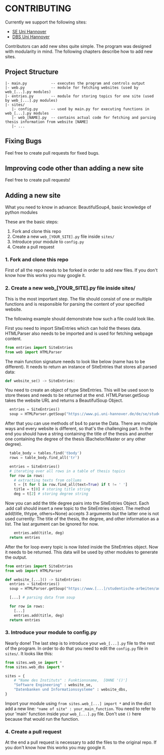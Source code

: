 # CONTRIBUTING

Currently we support the following sites:
- [SE Uni Hannover](https://www.pi.uni-hannover.de/de/se/studentische-arbeiten/angebote/)
- [DBS Uni Hannover](https://www.pi.uni-hannover.de/de/dbs/abschlussarbeiten/)

Contributors can add new sites quite simple. The program was designed with modularity in mind.
The following chapters describe how to add new sites.

## Project Structure
```
|- main.py           -- executes the program and controls output
|- web.py            -- module for fetching websites (used by web_[...].py modules)
|- entries.py        -- module for storing topics for one site (used by web_[...].py modules)
|- sites/
   |- config.py      -- used by main.py for executing functions in web_[...].py modules
   |- web_[NAME].py  -- contains actual code for fetching and parsing thesis information from website [NAME]
   |- ...
```

## Fixing Bugs
Feel free to create pull requests for fixed bugs.

## Improving code other than adding a new site
Feel free to create pull requests!

## Adding a new site

What you need to know in advance: BeautifulSoup4, basic knowledge of python modules

These are the basic steps:
1. Fork and clone this repo
2. Create a new ```web_[YOUR_SITE].py``` file inside ```sites/```
3. Introduce your module to ```config.py```
4. Create a pull request

### 1. Fork and clone this repo
First of all the repo needs to be forked in order to add new files. If you don't know how this works you may google it.

### 2. Create a new web_[YOUR_SITE].py file inside sites/
This is the most important step. The file should consist of one or multiple functions and is responsible for parsing the content of your specified website.

The following example should demonstrate how such a file could look like.

First you need to import SiteEntries which can hold the theses data. HTMLParser also needs to be imported and is used for fetching webpage content.

```python
from entries import SiteEntries
from web import HTMLParser
```

The main function signature needs to look like below (name has to be different). It needs to return an instance of SiteEntries that stores all parsed data:
```python
def website_se() -> SiteEntries:
```

You need to create an object of type SiteEntries. This will be used soon to store theses and needs to be returned at the end. HTMLParser.getSoup takes the website URL and returns a BeautifulSoup Object. 
```python
  entries = SiteEntries()
  soup = HTMLParser.getSoup("https://www.pi.uni-hannover.de/de/se/studentische-arbeiten/angebote/")
```

After that you can use methods of bs4 to parse the Data. There are multiple ways and every website is different, so that's the challenging part. In the end you should have a string containing the title of the thesis and another one containing the degree of the thesis (Bachelor/Master or any other degree).
```python
  table_body = tables.find('tbody')
  rows = table_body.find_all('tr')

  entries = SiteEntries()
  # iterating over all rows in a table of thesis topics
  for row in rows:
    # extracting texts from collums
    t = [t for t in row.find_all(text=True) if t != ' ']
    title = t[0] # storing title string
    deg = t[2] # storing degree string
```

Now you can add the title degree pairs into the SiteEntries Object. Each .add call should insert a new topic to the SiteEntries object. 
The method add(title, thtype, others=None) accepts 3 arguments but the latter one is not used currently: The title of the thesis, the degree, and other information as a list. The last argument can be ignored for now.
```python
    entries.add(title, deg)
  return entries
```

After the for loop every topic is now listed inside the SiteEntries object. Now it needs to be returned. This data will be used by other modules to generate the output.

```python
from entries import SiteEntries
from web import HTMLParser

def website_[...]() -> SiteEntries:
  entries = SiteEntries()
  soup = HTMLParser.getSoup("https://www.[...]/studentische-arbeiten/angebote/")

  [...] # parsing data from soup

  for row in rows:
    [...]
    entries.add(title, deg)
  return entries
```

### 3. Introduce your module to config.py

Nearly done! The last step is to introduce your ```web_[...].py``` file to the rest of the program. In order to do that you need to edit the ```config.py```
file in ```sites/```.
It looks like this:
```python
from sites.web_se import *
from sites.web_dbs import *

sites = {
	# "Name des Instituts" : Funktionsname,  [OHNE '()']
	"Software Engineering" : website_se,
	"Datenbanken und Informationssysteme" : website_dbs,
}
```
Import your module using ```from sites.web_[...] import *``` and in the dict add a new line: ```"name of site" : your_main_function```. You need to refer to your 'main' function inside your ```web_[...].py``` file. Don't use `()` here because that would run the function.

### 4. Create a pull request
At the end a pull request is necessary to add the files to the original repo. If you don't know how this works you may google it.

